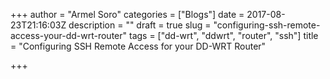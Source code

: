 +++
author = "Armel Soro"
categories = ["Blogs"]
date = 2017-08-23T21:16:03Z
description = ""
draft = true
slug = "configuring-ssh-remote-access-your-dd-wrt-router"
tags = ["dd-wrt", "ddwrt", "router", "ssh"]
title = "Configuring SSH Remote Access for your DD-WRT Router"

+++




